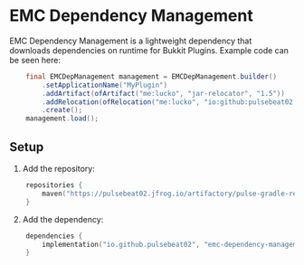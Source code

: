 # EMC Dependency Management
EMC Dependency Management is a lightweight dependency that downloads dependencies on runtime for
Bukkit Plugins. Example code can be seen here:

```java
    final EMCDepManagement management = EMCDepManagement.builder()
        .setApplicationName("MyPlugin")
        .addArtifact(ofArtifact("me:lucko", "jar-relocator", "1.5"))
        .addRelocation(ofRelocation("me:lucko", "io:github:pulsebeat02:lucko"))
        .create();
    management.load();
```

## Setup

1) Add the repository:
```kotlin
    repositories {
        maven("https://pulsebeat02.jfrog.io/artifactory/pulse-gradle-release-local/");
    }
```

2) Add the dependency:
```kotlin
    dependencies {
        implementation("io.github.pulsebeat02", "emc-dependency-management", "v1.0.0")
    }
```
